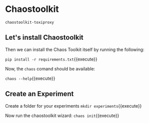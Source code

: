 # Chaostoolkit
`chaostoolkit-toxiproxy`

## Let's install Chaostoolkit
Then we can install the Chaos Toolkit itself by running the following:

`pip install -r requirements.txt`{{execute}}

Now, the `chaos` comand should be available:

`chaos --help`{{execute}}

## Create an Experiment

Create a folder for your experiments
`mkdir experiments`{{execute}}

Now run the chaostoolkit wizard:
`chaos init`{{execute}}